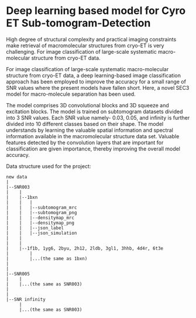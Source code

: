 # Deep learning based model for Cyro ET Sub-tomogram-Detection

High degree of structural complexity and practical imaging constraints make retrieval of
macromolecular structures from cryo-ET is very challenging. For image classification of
large-scale systematic macro-molecular structure from cryo-ET data.

For image classification of large-scale systematic macro-molecular structure from cryo-ET data, a
deep learning-based image classification approach has been employed to improve the
accuracy for a small range of SNR values where the present models have fallen short. 
Here, a novel SEC3 model for macro-molecule separation has been used. 

The model comprises 3D convolutional blocks and 3D squeeze and excitation blocks. The
model is trained on subtomogram datasets divided into 3 SNR values. Each SNR value
namely- 0.03, 0.05, and infinity is further divided into 10 different classes based on their
shape. The model understands by learning the valuable spatial information and
spectral information available in the macromolecular structure data set. Valuable
features detected by the convolution layers that are important for classification are
given importance, thereby improving the overall model accuracy.

Data  structure used for the project:

    new data
    |
    |--SNR003
    |    |
    |    |--1bxn
    |    |   |
    |    |   |--subtomogram_mrc 
    |    |   |--subtomogram_png
    |    |   |--densitymap_mrc
    |    |   |--densitymap_png
    |    |   |--json_label
    |    |   |--json_simulation
    |    |
    |    |
    |    |--1f1b, 1yg6, 2byu, 2h12, 2ldb, 3gl1, 3hhb, 4d4r, 6t3e
    |        |
    |        |...(the same as 1bxn)
    |    
    |
    |--SNR005
    |    |
    |    |...(the same as SNR003)
    |  
    |  
    |--SNR infinity
         |
         |...(the same as SNR003)
